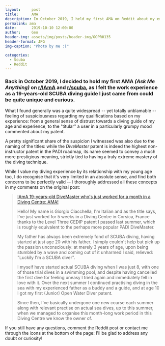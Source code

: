 ```yaml
---
layout:     post
title:      AMA
description: In October 2019, I held my first AMA on Reddit about my experience as a SCUBA diving guide
permalink: ama
date:       2019-10-10 12:00:00
author:     Geo
header-img: assets/img/posts/header-img/GOPR0135
header-format: JPG
img-caption: "Photo by me :)"

categories:
  - Scuba
  - Reddit
---
```


### Back in October 2019, I decided to hold my first AMA *(**A**sk **M**e **A**nything)* on [r/IAmA](https://www.reddit.com/r/IAmA) and [r/scuba](https://www.reddit.com/r/scuba), as I felt the work experience as a 19-years-old SCUBA diving guide I just came from could be quite unique and curious.

What I found generally was a quite widespread -- yet totally unblamable -- feeling of suspiciousness regarding my qualifications based on my experience: from a general sense of distrust towards a diving guide of my age and experience, to the "titular" a user in a particularly grumpy mood commented about my patent.

A pretty significant share of the suspicion I witnessed was also due to the naming of the titles: while the *DiveMaster* patent is indeed the highest non-instructor patent in the PADI roadmap, its name seemed to convey a much more prestigious meaning, strictly tied to having a truly extreme mastery of the diving technique.

While I value my diving experience by its relationship with my young age too, I do recognise that it's very limited in an absolute sense, and find both concerns to be perfectly valid -- I thoroughly addressed all these concepts in my comments on the original post:

<blockquote class="reddit-card"><a href="https://www.reddit.com/r/scuba/comments/dg243y/iama_19yearsold_divemaster_whos_just_worked_for_a/">IAmA 19-years-old DiveMaster who's just worked for a month in a Diving Centre: AMA!</a>
<p>Hello! My name is Giorgio Ciacchella, I'm Italian and as the title says, I've just worked for 5 weeks in a Diving Centre in Corsica, France thanks to the Level Three CEDIP patent I passed last summer, which is roughly equivalent to the perhaps more popular PADI DiveMaster.
</p><p>
My father has always been extremely fond of SCUBA diving, having started at just age 20 with his father. I simply couldn't help but pick up the passion unconsciously: at merely 3 years of age, upon being stumbled by a wave and coming out of it unharmed I said, relieved: "Luckily I'm a SCUBA diver".
</p><p>
I myself have started actual SCUBA diving when I was just 8, with one of those trial dives in a swimming pool, and despite having cancelled the first dive for feeling uneasy I tried again and immediately fell in love with it. Over the next summer I continued practising diving in the sea with my experienced father as a buddy and a guide, and at age 10 I got my first (Junior) Open Water Diver patent.
</p><p>
Since then, I've basically undergone one new course each summer along with relevant practise on actual sea dives, up to this summer, when we managed to organise this month-long work period in this Diving Centre we know the owner of.</p></blockquote>
<script async src="//embed.redditmedia.com/widgets/platform.js" charset="UTF-8"></script>

If you still have any questions, comment the Reddit post or contact me through the icons at the bottom of the page: I'll be glad to address any doubt or curiosity!